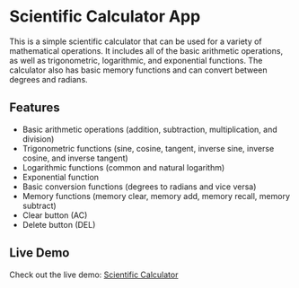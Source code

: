 # Scientific Calculator App

This is a simple scientific calculator that can be used for a variety of mathematical operations. It includes all of the basic arithmetic operations, as well as trigonometric, logarithmic, and exponential functions. The calculator also has basic memory functions and can convert between degrees and radians.

## Features

- Basic arithmetic operations (addition, subtraction, multiplication, and division)
- Trigonometric functions (sine, cosine, tangent, inverse sine, inverse cosine, and inverse tangent)
- Logarithmic functions (common and natural logarithm)
- Exponential function
- Basic conversion functions (degrees to radians and vice versa)
- Memory functions (memory clear, memory add, memory recall, memory subtract)
- Clear button (AC)
- Delete button (DEL)

## Live Demo

Check out the live demo: [Scientific Calculator](https://calculator-zebv.onrender.com)